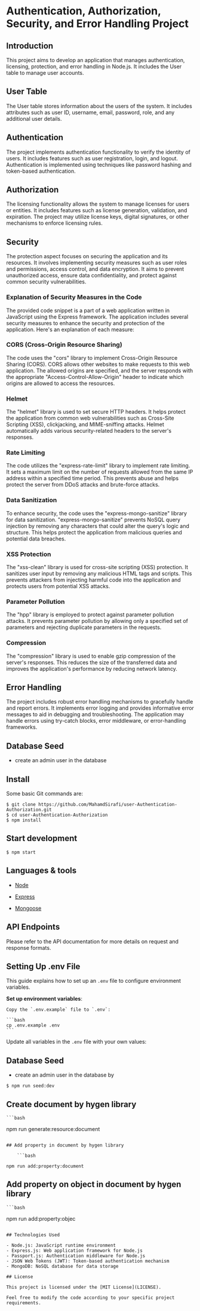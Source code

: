 # Authentication, Authorization, Security, and Error Handling Project

## Introduction

This project aims to develop an application that manages authentication, licensing, protection, and error handling in Node.js. It includes the User table to manage user accounts.

## User Table

The User table stores information about the users of the system. It includes attributes such as user ID, username, email, password, role, and any additional user details.

## Authentication

The project implements authentication functionality to verify the identity of users. It includes features such as user registration, login, and logout. Authentication is implemented using techniques like password hashing and token-based authentication.

## Authorization

The licensing functionality allows the system to manage licenses for users or entities. It includes features such as license generation, validation, and expiration. The project may utilize license keys, digital signatures, or other mechanisms to enforce licensing rules.

## Security

The protection aspect focuses on securing the application and its resources. It involves implementing security measures such as user roles and permissions, access control, and data encryption. It aims to prevent unauthorized access, ensure data confidentiality, and protect against common security vulnerabilities.

### Explanation of Security Measures in the Code

The provided code snippet is a part of a web application written in JavaScript using the Express framework. The application includes several security measures to enhance the security and protection of the application. Here's an explanation of each measure:

### CORS (Cross-Origin Resource Sharing)

The code uses the "cors" library to implement Cross-Origin Resource Sharing (CORS). CORS allows other websites to make requests to this web application. The allowed origins are specified, and the server responds with the appropriate "Access-Control-Allow-Origin" header to indicate which origins are allowed to access the resources.

### Helmet

The "helmet" library is used to set secure HTTP headers. It helps protect the application from common web vulnerabilities such as Cross-Site Scripting (XSS), clickjacking, and MIME-sniffing attacks. Helmet automatically adds various security-related headers to the server's responses.

### Rate Limiting

The code utilizes the "express-rate-limit" library to implement rate limiting. It sets a maximum limit on the number of requests allowed from the same IP address within a specified time period. This prevents abuse and helps protect the server from DDoS attacks and brute-force attacks.

### Data Sanitization

To enhance security, the code uses the "express-mongo-sanitize" library for data sanitization. "express-mongo-sanitize" prevents NoSQL query injection by removing any characters that could alter the query's logic and structure. This helps protect the application from malicious queries and potential data breaches.

### XSS Protection

The "xss-clean" library is used for cross-site scripting (XSS) protection. It sanitizes user input by removing any malicious HTML tags and scripts. This prevents attackers from injecting harmful code into the application and protects users from potential XSS attacks.

### Parameter Pollution

The "hpp" library is employed to protect against parameter pollution attacks. It prevents parameter pollution by allowing only a specified set of parameters and rejecting duplicate parameters in the requests.

### Compression

The "compression" library is used to enable gzip compression of the server's responses. This reduces the size of the transferred data and improves the application's performance by reducing network latency.

## Error Handling

The project includes robust error handling mechanisms to gracefully handle and report errors. It implements error logging and provides informative error messages to aid in debugging and troubleshooting. The application may handle errors using try-catch blocks, error middleware, or error-handling frameworks.

## Database Seed

- create an admin user in the database

## Install

Some basic Git commands are:

```
$ git clone https://github.com/MahamdSirafi/user-Authentication-Authorization.git
$ cd user-Authentication-Authorization
$ npm install
```

## Start development

```
$ npm start
```

## Languages & tools

- [Node](https://nodejs.org/en/)

- [Express](https://expressjs.com/)

- [Mongoose](https://mongoosejs.com/)

## API Endpoints

Please refer to the API documentation for more details on request and response formats.

## Setting Up .env File

This guide explains how to set up an `.env` file to configure environment variables.

**Set up environment variables**:

    Copy the `.env.example` file to `.env`:

    ```bash
    cp .env.example .env
    ```

Update all variables in the `.env` file with your own values:

## Database Seed

- create an admin user in the database by

```
$ npm run seed:dev
```


## Create document by hygen library

    ```bash

npm run generate:resource:document
```

## Add property in document by hygen library

    ```bash

npm run add:property:document
```

## Add property on object in document by hygen library

    ```bash

npm run add:property:objec
```

## Technologies Used

- Node.js: JavaScript runtime environment
- Express.js: Web application framework for Node.js
- Passport.js: Authentication middleware for Node.js
- JSON Web Tokens (JWT): Token-based authentication mechanism
- MongoDB: NoSQL database for data storage

## License

This project is licensed under the [MIT License](LICENSE).

Feel free to modify the code according to your specific project requirements.